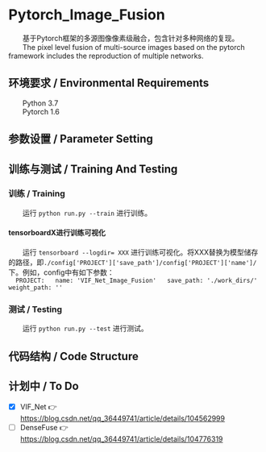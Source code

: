 # Pytorch_Image_Fusion  
&emsp;&emsp;基于Pytorch框架的多源图像像素级融合，包含针对多种网络的复现。  
&emsp;&emsp;The pixel level fusion of multi-source images based on the pytorch framework includes the reproduction of multiple networks.  
## 环境要求 / Environmental Requirements  
&emsp;&emsp;Python 3.7  
&emsp;&emsp;Pytorch 1.6  

## 参数设置 / Parameter Setting  
  
## 训练与测试 / Training And Testing  
  
### 训练 / Training  
&emsp;&emsp;运行  ` python run.py --train `  进行训练。  

#### tensorboardX进行训练可视化  
&emsp;&emsp;运行  ` tensorboard --logdir= XXX `  进行训练可视化。将XXX替换为模型储存的路径，即` ./config['PROJECT']['save_path']/config['PROJECT']['name']/ `下。例如，config中有如下参数：  
`  
PROJECT:  
  name: 'VIF_Net_Image_Fusion'  
  save_path: './work_dirs/'  
  weight_path: ''  
`  
  
### 测试 / Testing  
&emsp;&emsp;运行  ` python run.py --test `  进行测试。  

## 代码结构 / Code Structure  
  
## 计划中 / To Do  
 - [x] VIF_Net 👉 https://blog.csdn.net/qq_36449741/article/details/104562999  
 - [ ] DenseFuse 👉 https://blog.csdn.net/qq_36449741/article/details/104776319  
